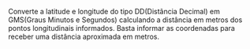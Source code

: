 Converte a latitude e longitude do tipo DD(Distância Decimal) em GMS(Graus Minutos e Segundos)
calculando a distância em metros dos pontos longitudinais informados. 
Basta informar as coordenadas para receber uma distância aproximada em metros.
